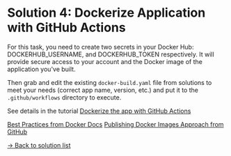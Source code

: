 # Solution 4: Dockerize Application with GitHub Actions

For this task, you need to create two secrets in your Docker Hub: DOCKERHUB_USERNAME, and DOCKERHUB_TOKEN respectively. It will provide secure access to your account and the Docker image of the application you've built.

Then grab and edit the existing `docker-build.yaml` file from solutions to meet your needs (correct app name, version, etc.)  and put it to the `.github/workflows` directory to execute.

See details in the tutorial [Dockerize the app with GitHub Actions](https://www.youtube.com/watch?v=rx3N8MImP9k)

[Best Practices from Docker Docs](https://docs.docker.com/ci-cd/github-actions/)
[Publishing Docker Images Approach from GitHub](https://docs.github.com/en/actions/guides/publishing-docker-images)

[-> Back to solution list](../solution_list.md)
